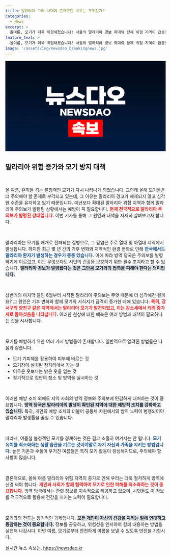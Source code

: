```yaml
---
title: 말라리아 고려 시대에 존재했던 이유는 무엇인가?
categories:
  - News
excerpt: >
  올여름, 모기가 더욱 위험해졌습니다! 서울의 말라리아 경보 확대와 함께 위험 지역이 급증했는데, 그 배경은 무엇일까요? 궁금증을 풀어보세요!
feature_text: >
  올여름, 모기가 더욱 위험해졌습니다! 서울의 말라리아 경보 확대와 함께 위험 지역이 급증했는데, 그 배경은 무엇일까요? 궁금증을 풀어보세요!
image: '/assets/img/newsdao_breakingnews.jpg'
---
```


<p><img src="/assets/img/newsdao_breakingnews.jpg" alt="cryptoinkorea 속보" /></p>

<h2 data-ke-size="size26">말라리아 위험 증가와 모기 방지 대책</h2>

<p data-ke-size="size16">&nbsp;</p>

<p>올 여름, 흔히들 겪는 불청객인 모기가 다시 나타나게 되었습니다. 그런데 올해 모기들은 더 주의해야 할 존재로 부각되고 있는데, 그 이유는 말라리아 경고가 해제되지 않고 심각한 수준을 유지하고 있기 때문입니다. 예년보다 확대된 말라리아 위험 지역과 함께 말라리아 주의보가 발령된 상황에서는 예방이 꼭 필요합니다. <b><span style="color: #ee2323;">현재 전국적으로 말라리아 주의보가 발령된 상태입니다.</span></b> 이번 기사를 통해 그 원인과 대책을 자세히 살펴보고자 합니다. </p>

<p data-ke-size="size16">&nbsp;</p>

<p>말라리아는 모기를 매개로 전파되는 질병으로, 그 감염은 주로 열대 및 아열대 지역에서 발생합니다. 하지만 최근 몇 년 간의 기후 변화와 지역적인 환경 변화로 인해 <b><span style="color: #1a5490;">한국에서도 말라리아 환자가 발생하는 경우가 종종 있습니다.</span></b> 이에 따라 방역 당국은 주의보를 발령하기에 이르렀고, 이는 무엇보다도 시민의 건강을 보호하기 위한 필수 조치라고 할 수 있습니다. <b><span style="background-color: #21538527;">말라리아 경보가 발령됐다는 것은 그만큼 모기와의 접촉을 피해야 한다는 의미입니다.</span></b></p>

<p data-ke-size="size16">&nbsp;</p>

<p>상반기의 마지막 달인 6월부터 시작된 말라리아 주의보는 무엇 때문에 더 심각해진 걸까요? 그 원인은 기후 변화와 함께 모기의 서식지가 급격히 증가한 데에 있습니다. <b><span style="color: #ee2323;">특히, 강서구와 양천구 같은 지역에서는 말라리아 모기가 발견되었고, 이는 감소세에서 되려 증가세로 돌아섰음을 나타냅니다.</span></b> 이러한 현상에 대한 예측은 여러 방범과 대책이 필요하다는 것을 시사합니다.</p>

<p data-ke-size="size16">&nbsp;</p>

<p>모기를 예방하기 위한 여러 가지 방법들이 존재합니다. 일반적으로 알려진 방법들은 다음과 같습니다. </p>

<ul>
<li>모기 기피제를 활용하여 피부에 바르는 것</li>
<li>모기장이 설치된 잠자리에서 자는 것</li>
<li>어두운 옷보다는 밝은 옷을 입는 것</li>
<li>정기적으로 집안의 청소 및 방역을 실시하는 것</li>
</ul>

<p data-ke-size="size16">&nbsp;</p>

<p>이러한 예방 조치 외에도 지역 사회의 방역 정보와 주의보에 민감하게 대처하는 것이 중요합니다. <b><span style="background-color: #21538527;">방역 당국은 말라리아의 발생이 확인된 지역에 대한 예방적 조치를 강화하고 있습니다.</span></b> 특히, 개인의 예방 조치와 더불어 공동체 차원에서의 방역 노력이 병행되어야 말라리아 발생률을 줄일 수 있습니다. </p>

<p data-ke-size="size16">&nbsp;</p>

<p>따라서, 여름철 불청객인 모기를 경계하는 것은 결코 소홀히 여겨서는 안 됩니다. <b><span style="color: #1a5490;">모기 유치를 최소화하는 생활 습관을 기르는 것이야말로 자기 자신과 가족을 지키는 방법입니다.</span></b> 높은 기온과 수풀이 우거진 여름철은 특히 모기 활동이 왕성해지므로, 주의해야 할 사항이 많습니다. </p>

<p data-ke-size="size16">&nbsp;</p>

<p>결론적으로, 올해 여름 말라리아 위험 지역의 증가로 인해 우리는 더욱 철저하게 방역에 신경 써야 합니다. <b><span style="color: #ee2323;">개인과 사회가 함께 협력하여 모기로 인한 피해를 최소화하는 것이 중요합니다.</span></b> 방역 당국에서는 관련 정보를 지속적으로 제공하고 있으며, 시민들도 이 정보를 적극적으로 활용해 건강을 지키는 노력이 필요합니다. </p>

<p data-ke-size="size16">&nbsp;</p>

<p>모기와의 전투는 장기적인 과제입니다. <b><span style="background-color: #21538527;">모든 개인이 자신의 건강을 지키는 일에 연대하고 동참하는 것이 중요합니다.</span></b> 정보를 공유하고, 위험성을 인지하여 함께 대응하는 방법을 실천해 나갑시다. 이번 여름, 모기로부터 안전하게 여름을 보낼 수 있도록 만전을 기합시다.</p>
실시간 뉴스 속보는, <a href="https://newsdao.kr" rel="dofollow">https://newsdao.kr</a>



